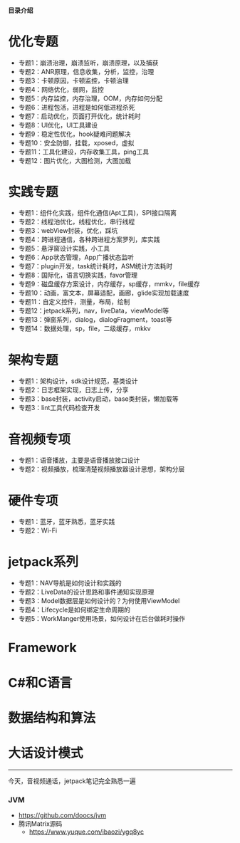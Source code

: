 #### 目录介绍
# 优化专题
- 专题1：崩溃治理，崩溃监听，崩溃原理，以及捕获
- 专题2：ANR原理，信息收集，分析，监控，治理
- 专题3：卡顿原因，卡顿监控，卡顿治理
- 专题4：网络优化，弱网，监控
- 专题5：内存监控，内存治理，OOM，内存如何分配
- 专题6：进程包活，进程是如何低进程杀死
- 专题7：启动优化，页面打开优化，统计耗时
- 专题8：UI优化，UI工具建设
- 专题9：稳定性优化，hook疑难问题解决
- 专题10：安全防御，挂载，xposed，虚拟
- 专题11：工具化建设，内存收集工具，ping工具
- 专题12：图片优化，大图检测，大图加载


# 实践专题
- 专题1：组件化实践，组件化通信(Apt工具)，SPI接口隔离
- 专题2：线程池优化，线程优化，串行线程
- 专题3：webView封装，优化，踩坑
- 专题4：跨进程通信，各种跨进程方案罗列，库实践
- 专题5：悬浮窗设计实践，小工具
- 专题6：App状态管理，App广播状态监听
- 专题7：plugin开发，task统计耗时，ASM统计方法耗时
- 专题8：国际化，语言切换实践，favor管理
- 专题9：磁盘缓存方案设计，内存缓存，sp缓存，mmkv，file缓存
- 专题10：动画，富文本，屏幕适配，画廊，glide实现加载速度
- 专题11：自定义控件，测量，布局，绘制
- 专题12：jetpack系列，nav，liveData，viewModel等
- 专题13：弹窗系列，dialog，dialogFragment，toast等
- 专题14：数据处理，sp，file，二级缓存，mkkv


# 架构专题
- 专题1：架构设计，sdk设计规范，基类设计
- 专题2：日志框架实现，日志上传，分享
- 专题3：base封装，activity启动，base类封装，懒加载等
- 专题3：lint工具代码检查开发


# 音视频专项
- 专题1：语音播放，主要是语音播放接口设计
- 专题2：视频播放，梳理清楚视频播放器设计思想，架构分层


# 硬件专项
- 专题1：蓝牙，蓝牙熟悉，蓝牙实践
- 专题2：Wi-Fi


# jetpack系列
- 专题1：NAV导航是如何设计和实践的
- 专题2：LiveData的设计思路和事件通知实现原理
- 专题3：Model数据层是如何设计的？为何使用ViewModel
- 专题4：Lifecycle是如何绑定生命周期的
- 专题5：WorkManger使用场景，如何设计在后台做耗时操作


# Framework



# C#和C语言


# 数据结构和算法



# 大话设计模式










----------------------------------------------------------------------------------------------------------------



今天，音视频通话，jetpack笔记完全熟悉一遍





### JVM
- https://github.com/doocs/jvm
- 腾讯Matrix源码
    - https://www.yuque.com/ibaozi/ygq8yc






